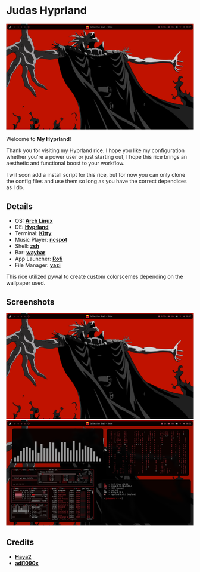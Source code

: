 # Judas Hyprland
![](screenshots/1.png)

Welcome to **My Hyprland**!

Thank you for visiting my Hyprland rice. I hope you like my configuration whether you're a power user or just starting out, I hope this rice brings an aesthetic and functional boost to your workflow.

I will soon add a install script for this rice, but for now you can only clone the config files and use them so long as you have the correct dependices as I do.

## Details

- OS: **[Arch Linux](https://github.com/archlinux)**
- DE: **[Hyprland](https://github.com/hyprwm/Hyprland)**
- Terminal: **[Kitty](https://github.com/kovidgoyal/kitty)**
- Music Player: **[ncspot](https://github.com/hrkfdn/ncspot)**
- Shell: **[zsh](https://github.com/zsh-users/zsh)**
- Bar: **[waybar](https://github.com/Alexays/Waybar)**
- App Launcher: **[Rofi](https://github.com/davatorium/rofi)**
- File Manager: **[yazi](https://github.com/sxyazi/yazi)**

This rice utilized pywal to create custom colorscemes depending on the wallpaper used.

## Screenshots

![](screenshots/1.png)
![](screenshots/2.png)

## Credits
- **[Haya2](https://www.youtube.com/watch?v=X5o3bLyeIG4&list=LL&index=4)**
- **[adi1090x](https://github.com/adi1090x/rofi)**
